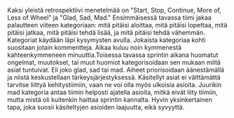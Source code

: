 Kaksi yleistä retrospektiivi menetelmää on "Start, Stop, Continue, More of, Less of Wheel" ja "Glad, Sad, Mad." Ensimmäisessä tavassa tiimi jakaa palautteen viiteen kategoriaan: mitä pitäisi aloittaa, mitä pitäisi lopettaa, mitä pitäisi jatkaa, mitä pitäisi tehdä lisää, ja mitä pitäisi tehdä vähemmän. Kategoriat käydään läpi kysymysten avulla. Jokaista kategoriaa kohti suositaan jotain kommentteja. Aikaa kuluu noin kymmenestä kahteenkymmeneen minuuttia.Toisessa tavassa sprintin aikana huomatut ongelmat, muutokset, tai muut huomiot kategorisoidaan sen mukaan miltä asiat tuntuivat. Eli joko glad, sad tai mad. Aiheet priorisoidaan äänestämällä ja niistä keskustellaan tärkeysjärjestyksessä. Käsitellyt asiat ei välttämättä tarvitse liittyä kehitystiimiin, vaan ne voi olla myös ulkoisia asioita. Juurikin mad kategoria antaa tiimin helposti ajatella asioita, mitkä eivät liity tiimiin, mutta mistä oli kuitenkin haittaa sprintin kannalta. Hyvin yksinkertainen tapa, joka suosii käsiteltyjen asioiden laajuutta, eikä syvyyttä.